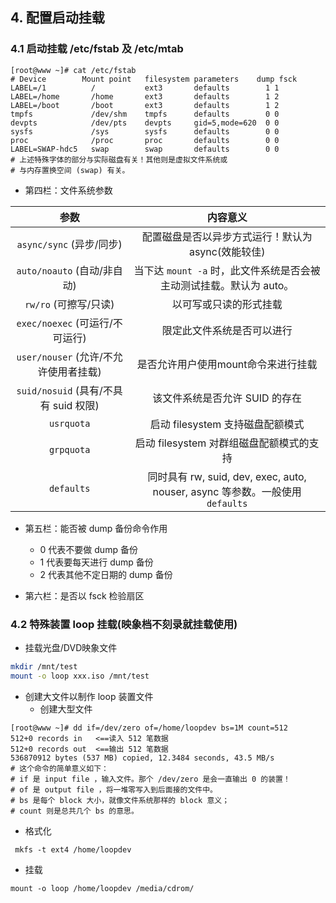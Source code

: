 ## **4. 配置启动挂载**

### **4.1 启动挂载 /etc/fstab 及 /etc/mtab**

```
[root@www ~]# cat /etc/fstab
# Device        Mount point   filesystem parameters    dump fsck
LABEL=/1          /           ext3       defaults        1 1
LABEL=/home       /home       ext3       defaults        1 2
LABEL=/boot       /boot       ext3       defaults        1 2
tmpfs             /dev/shm    tmpfs      defaults        0 0
devpts            /dev/pts    devpts     gid=5,mode=620  0 0
sysfs             /sys        sysfs      defaults        0 0
proc              /proc       proc       defaults        0 0
LABEL=SWAP-hdc5   swap        swap       defaults        0 0
# 上述特殊字体的部分与实际磁盘有关！其他则是虚拟文件系统或
# 与内存置换空间 (swap) 有关。
```

* 第四栏：文件系统参数

参数  | 内容意义
:---: | :---:
`async/sync` (异步/同步) | 配置磁盘是否以异步方式运行！默认为 async(效能较佳)
`auto/noauto` (自动/非自动)  | 当下达 `mount -a` 时，此文件系统是否会被主动测试挂载。默认为 auto。
`rw/ro` (可擦写/只读)  | 以可写或只读的形式挂载
`exec/noexec` (可运行/不可运行)  | 限定此文件系统是否可以进行
`user/nouser` (允许/不允许使用者挂载) | 是否允许用户使用mount命令来进行挂载
`suid/nosuid` (具有/不具有 suid 权限)  | 该文件系统是否允许 SUID 的存在
`usrquota`  | 启动 filesystem 支持磁盘配额模式
`grpquota`  | 启动 filesystem 对群组磁盘配额模式的支持
`defaults`  | 同时具有 rw, suid, dev, exec, auto, nouser, async 等参数。一般使用`defaults`

* 第五栏：能否被 dump 备份命令作用
  * 0 代表不要做 dump 备份
  * 1 代表要每天进行 dump 备份
  * 2 代表其他不定日期的 dump 备份

* 第六栏：是否以 fsck 检验扇区


### **4.2 特殊装置 loop 挂载(映象档不刻录就挂载使用)**

* 挂载光盘/DVD映象文件  
```bash
mkdir /mnt/test
mount -o loop xxx.iso /mnt/test
```
* 创建大文件以制作 loop 装置文件
  * 创建大型文件
```
[root@www ~]# dd if=/dev/zero of=/home/loopdev bs=1M count=512
512+0 records in   <==读入 512 笔数据
512+0 records out  <==输出 512 笔数据
536870912 bytes (537 MB) copied, 12.3484 seconds, 43.5 MB/s
# 这个命令的简单意义如下：
# if 是 input file ，输入文件。那个 /dev/zero 是会一直输出 0 的装置！
# of 是 output file ，将一堆零写入到后面接的文件中。
# bs 是每个 block 大小，就像文件系统那样的 block 意义；
# count 则是总共几个 bs 的意思。
```
  * 格式化
```
 mkfs -t ext4 /home/loopdev
```

* 挂载
```
mount -o loop /home/loopdev /media/cdrom/
```
